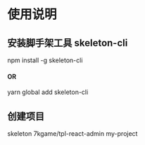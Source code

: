 # 使用说明
## 安装脚手架工具 skeleton-cli
npm install -g skeleton-cli
#### OR
yarn global add skeleton-cli

## 创建项目
skeleton 7kgame/tpl-react-admin my-project